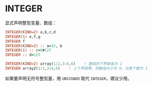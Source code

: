 
# INTEGER

显式声明整型变量、数组：

```fortran
INTEGER(KIND=2) a,b,c,d     
INTEGER(1) e,f,g            
INTEGER f                   
INTEGER(KIND=2) :: a=15, b  
INTEGER(1) :: c=8#127
INTEGER :: d=125

INTEGER(KIND=2) array(1:2,3:4,6)    ! 数组的下界缺省为 1
INTEGER array2(1:1,3:4,6)    ! 上下界相等，则数组大小为 0，元素个数为 1
```

如果要声明无符号整型量，用 `UNSIGNED` 取代 `INTEGER`，建议少用。
